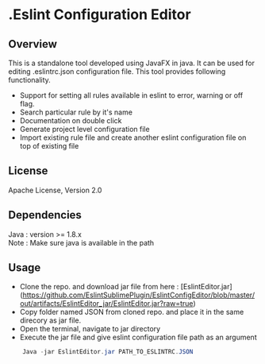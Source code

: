 .Eslint Configuration Editor
=============================

Overview
--------
This is a standalone tool developed using JavaFX in java. It can be used for editing .eslintrc.json configuration file.
This tool provides following functionality.

- Support for setting all rules available in eslint to error, warning or off flag. 
- Search particular rule by it's name
- Documentation on double click 
- Generate project level configuration file
- Import existing rule file and create another eslint configuration file on top of existing file


License
-------
Apache License, Version 2.0


Dependencies
-------
Java : version >= 1.8.x <br />
Note : Make sure java is available in the path


Usage
------
- Clone the repo. and download jar file from here : [EslintEditor.jar]      (https://github.com/EslintSublimePlugin/EslintConfigEditor/blob/master/out/artifacts/EslintEditor_jar/EslintEditor.jar?raw=true)
- Copy folder named JSON from cloned repo. and place it in the same direcory as jar file.<br />
- Open the terminal, navigate to jar directory<br />
- Execute the jar file and give eslint configuration file path as an argument<br />

```Java
    Java -jar EslintEditor.jar PATH_TO_ESLINTRC.JSON

```

